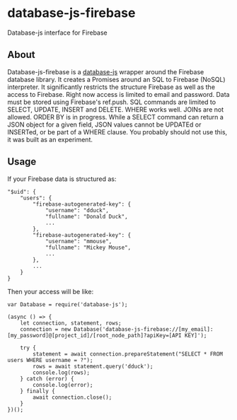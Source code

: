 # database-js-firebase
Database-js interface for Firebase
## About
Database-js-firebase is a [database-js](https://github.com/mlaanderson/database-js) wrapper around the Firebase database library. It creates a Promises around an SQL to Firebase (NoSQL) interpreter.
It significantly restricts the structure Firebase as well as the access to Firebase. Right now access is limited to email and password. Data must be stored using Firebase's ref.push. SQL commands are limited to SELECT, UPDATE, INSERT and DELETE. WHERE works well. JOINs are not allowed. ORDER BY is in progress.
While a SELECT command can return a JSON object for a given field, JSON values cannot be UPDATEd or INSERTed, or be part of a WHERE clause.
You probably should not use this, it was built as an experiment.
## Usage
If your Firebase data is structured as:
~~~~
"$uid": {
    "users": {
        "firebase-autogenerated-key": {
            "username": "dduck",
            "fullname": "Donald Duck",
            ...
        },
        "firebase-autogenerated-key": {
            "username": "mmouse",
            "fullname": "Mickey Mouse",
            ...
        },
        ...
    }
}
~~~~

Then your access will be like:
~~~~
var Database = require('database-js');

(async () => {
    let connection, statement, rows;
    connection = new Database('database-js-firebase://[my_email]:[my_password]@[project_id]/[root_node_path]?apiKey=[API KEY]');
    
    try {
        statement = await connection.prepareStatement("SELECT * FROM users WHERE username = ?");
        rows = await statement.query('dduck');
        console.log(rows);
    } catch (error) {
        console.log(error);
    } finally {
        await connection.close();
    }
})();
~~~~